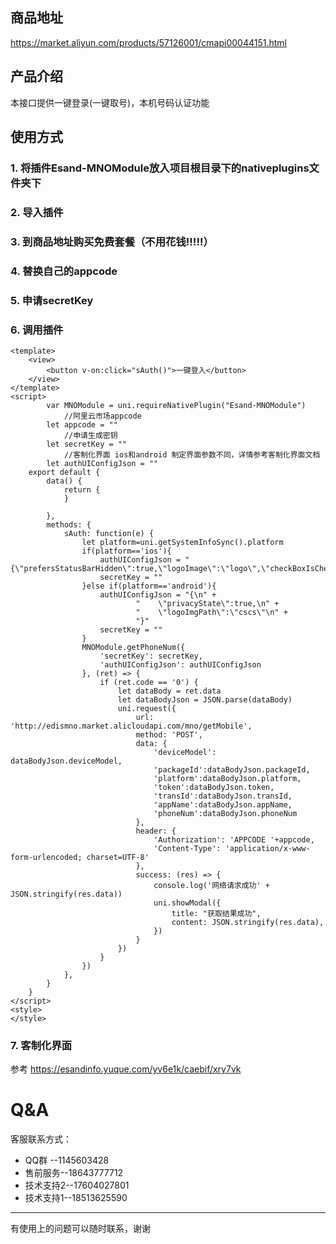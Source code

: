 ## 商品地址

https://market.aliyun.com/products/57126001/cmapi00044151.html

## 产品介绍

本接口提供一键登录(一键取号)，本机号码认证功能

## 使用方式

### 1. 将插件Esand-MNOModule放入项目根目录下的nativeplugins文件夹下

### 2. 导入插件

### 3. 到商品地址购买免费套餐（不用花钱!!!!!）

### 4. 替换自己的appcode

### 5. 申请secretKey

### 6. 调用插件

``` 
<template>
    <view>
        <button v-on:click="sAuth()">一键登入</button>
    </view>
</template>
<script>
        var MNOModule = uni.requireNativePlugin("Esand-MNOModule")
            //阿里云市场appcode
        let appcode = ""
            //申请生成密钥
        let secretKey = ""
            //客制化界面 ios和android 制定界面参数不同，详情参考客制化界面文档
        let authUIConfigJson = ""
    export default {
        data() {
            return {
            }

        },
        methods: {
            sAuth: function(e) {
                let platform=uni.getSystemInfoSync().platform
                if(platform=='ios'){
                    authUIConfigJson = "{\"prefersStatusBarHidden\":true,\"logoImage\":\"logo\",\"checkBoxIsChecked\":true,\"logoWidth\":10.11123,\"logoHeight\":11.11,\"logoTopOffetY\":10.123,\"numberColor\":\"0x0000FF\",\"navTitle\":\"cscscscscs\",\"navTitleColor\":\"0x0000FF\",\"navTitleFont\":20}"
                    secretKey = ""
                }else if(platform=='android'){
                    authUIConfigJson = "{\n" +
                            "    \"privacyState\":true,\n" +
                            "    \"logoImgPath\":\"cscs\"\n" +
                            "}"
                    secretKey = ""
                }
                MNOModule.getPhoneNum({
                    'secretKey': secretKey,
                    'authUIConfigJson': authUIConfigJson
                }, (ret) => {
                    if (ret.code == '0') {
                        let dataBody = ret.data
                        let dataBodyJson = JSON.parse(dataBody)
                        uni.request({
                            url: 'http://edismno.market.alicloudapi.com/mno/getMobile',
                            method: 'POST',
                            data: {
                                'deviceModel': dataBodyJson.deviceModel,
                                'packageId':dataBodyJson.packageId,
                                'platform':dataBodyJson.platform,
                                'token':dataBodyJson.token,
                                'transId':dataBodyJson.transId,
                                'appName':dataBodyJson.appName,
                                'phoneNum':dataBodyJson.phoneNum
                            },
                            header: {
                                'Authorization': 'APPCODE '+appcode,
                                'Content-Type': 'application/x-www-form-urlencoded; charset=UTF-8'
                            },
                            success: (res) => {
                                console.log('网络请求成功' + JSON.stringify(res.data))
                                uni.showModal({
                                    title: "获取结果成功",
                                    content: JSON.stringify(res.data),
                                })
                            }
                        })
                    }
                })
            },
        }
    }
</script>
<style>
</style>
```

### 7. 客制化界面
参考
https://esandinfo.yuque.com/yv6e1k/caebif/xry7vk

# Q&A

客服联系方式：

* QQ群 --1145603428
* 售前服务--18643777712
* 技术支持2--17604027801
* 技术支持1--18513625590

--- 

有使用上的问题可以随时联系，谢谢

 [1]: http://static.zybuluo.com/745479540/9q3ukxbdevqsnqmmk3vqnatl/Screenshot_2020-06-11-21-32-58-005_com.esandinfo.zim.jpg
  [2]: http://static.zybuluo.com/745479540/f1mad7gglaxkgs8my6rnexi8/Screenshot_2020-06-11-21-33-33-221_com.esandinfo.zim.jpg

